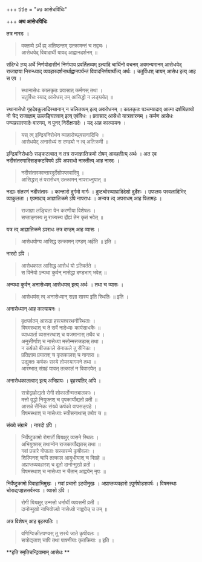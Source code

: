 +++
title = "०७ आसेधविधिः"

+++
**अथ आसेधविधिः**

तत्र नारदः ।

> वक्तव्ये ऽर्थे ह्य् अतिष्ठन्तम् उत्क्रामन्तं च तद्वचः ।  
> आसेधयेद् विवादार्थी यावद् आह्वानदर्शनम् ॥

संदिग्धे ऽप्य् अर्थे निर्णयोदासीनं निर्णयाय प्रवर्तितव्यम् इत्यादि चार्थिनो वचनम् अवमन्यमानम् आसेधयेद् राजाज्ञया निरुन्ध्याद् व्यवहारदर्शनार्थाह्वानपर्यन्तं विवादनिर्णयार्थीत्य् अर्थः । चतुर्विधश् चायम् आसेध इत्य् आह स एव ।

> स्थानासेधः कालकृतः प्रवासात् कर्मणस् तथा ।  
> चतुर्विधः स्याद् आसेधस् तम् आसिद्धो न लङ्घयेत् ॥

स्थानासेधो गृहदेवकुलादिस्थानान् न चलितव्यम् इत्य् अवरोधनम् । कालकृतः पञ्चम्यादाव् आत्मा दर्शयितव्यो नो चेद् राजाज्ञाम् उल्लङ्घितवान् इत्य् एवंविधः । प्रवासाद् आसेधो यात्रावारणम् । कर्मण आसेधः पण्यप्रसारणादेः वारणम्, न पुनर् निरीक्षणादेः । यद् आह कात्यायनः ।

> यस् त्व् इन्द्रियनिरोधेन व्याहारोच्छ्वसनादिभिः ।  
> आसेधयेद् अनासेध्यं स दण्ड्यो न त्व् अतिक्रमी ॥

इन्द्रियनिरोधादेः सङ्कटत्वात् न तत्र राजाज्ञातिक्रमो दोषम् आवहतीत्य् अर्थः । अत एव नदीसंतरणादिसङ्कटविषये ऽपि अपराधो नास्तीत्य् आह नारदः ।

> नदीसंतारकान्तारदुर्देशोपप्लवादिषु ।  
> आसिद्धस् तं परासेधम् उत्क्रामन् नापराध्नुयात् ॥

नद्याः संतरणं नदीसंतारः । कान्तारो दुर्गमो मार्गः । दुष्टचोरव्याघ्रादिदेशो दुर्देशः । उपप्लवः परवलादिभिर् व्याकुलता । एवमादाव् आज्ञातिक्रमे ऽपि नापराधः । अन्यत्र त्व् अपराधम् आह पितामहः ।

> राजाज्ञा लङ्घिता येन करणीया विशेषतः ।  
> सप्ताङ्गस्य तु राज्यस्य द्रौह्यं तेन कृतं भवेत् ॥

यत्र त्व् आज्ञातिक्रमे ऽपराधः तत्र दण्डम् आह व्यासः ।

> आसेधयोग्य आसिद्ध उत्क्रामन् दण्डम् अर्हति ॥ इति ।

नारदो ऽपि ।

> आसेधकाल आसिद्ध आसेधं यो ऽतिवर्तते ।  
> स विनेयो ऽन्यथा कुर्वन् नासेद्धा दण्डभाग् भवेत् ॥

अन्यथा कुर्वन् अनासेध्यम् आसेधयन्न् इत्य् अर्थः । तथा च व्यासः ।

> आसेधयंस् त्व् अनासेध्यान् राज्ञा शास्य इति स्थितिः ॥ इति ।

अनासेध्यान् आह कात्यायनः ।

> वृक्षपर्वतम् आरूढा हस्त्यश्वरथनौस्थिताः ।  
> विषमस्थाश् च ते सर्वे नादेध्याः कार्यसाधकैः ॥ \
> व्याध्यार्ता व्यसनस्थाश् च यजमानास् तथैव च ।  
> अनुत्तीर्णाश् च नासेध्या मत्तोन्मत्तजडास् तथा ।  
> न कर्षको बीजकाले सेनाकले तु सैनिकः ।  
> प्रतिज्ञाय प्रयातश् च कृतकालश् च नान्तरा ॥  
> उद्युक्तः कर्षकः सस्ये तोयस्यागमने तथा ।  
> आरम्भात् संग्रहं यावत् तत्कालं न विवादयेत् ॥

अनासेधकालत्वाद् इत्य् अभिप्रायः । बृहस्पतिर् अपि । 

> सत्रोद्वाहोद्यतो रोगी शोकार्तोन्मत्तबालकाः ।  
> मत्तो वृद्धो नियुक्तश् च वृपकार्योद्यतो व्रती ॥  
> आसन्ने सैनिकः संख्ये कर्षको वापसङ्ग्रहे ।  
> विषमस्थाश् च नासेध्याः स्त्रीसनाथास् तथैव च ॥

संख्ये संग्रामे । नारदो ऽपि ।

> निर्वेष्टुकामो रोगार्तो यियक्षुर् व्यसने स्थितः ।  
> अभियुक्तस् तथान्येन राजकार्योद्यतस् तथा ॥  
> गवां प्रचारे गोपालाः सस्यारम्भे कृषीवलाः ।  
> शिल्पिनश् चापि तत्काल आयुधीयाश् च विग्रहे ॥  
> अप्राप्तव्यवहारश् च दूतो दानोन्मुखो व्रती ।  
> विषमस्थाश् च नासेध्या न चैतान् आह्वयेन् नृपः ॥

निर्वेष्टुकामो विवाहाभिमुखः । गवां प्रचारो ऽटवीमुखः । अप्राप्तव्यवहारो ऽपूर्णषोडशवर्षः । विषमस्थाः चोराद्यपहृतसर्वस्वाः । व्यासो ऽपि ।

> रोगी यियक्षुर् उन्मत्तो धर्मार्थी व्यवसनी व्रती ।  
> दानोन्मुखो नाभियोज्यो नासेध्यो नाह्वयेच् च तम् ॥

अत्र विशेषम् आह बृहस्पतिः ।

> वणिग्विक्रीतपण्यस् तु सस्ये जाते कृषीवलः ।  
> सत्रोद्यताश् चापि तथा पाषणीयाः कृतक्रियाः ॥ इति ।

**इति स्मृतिचन्द्रियामाम् आसेधः **
